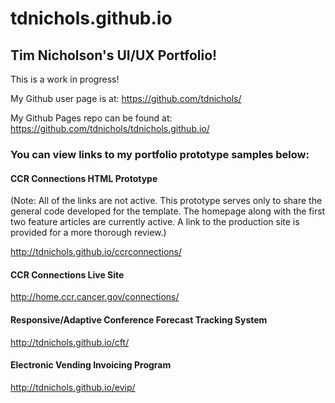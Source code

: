 # tdnichols.github.io

## Tim Nicholson's UI/UX Portfolio!

This is a work in progress!

My Github user page is at:
https://github.com/tdnichols/

My Github Pages repo can be found at:
https://github.com/tdnichols/tdnichols.github.io/

### You can view links to my portfolio prototype samples below:

#### CCR Connections HTML Prototype

(Note: All of the links are not active. This prototype serves only to share the general code developed for the template. The homepage along with the first two feature articles are currently active. A link to the production site is provided for a more thorough review.)

http://tdnichols.github.io/ccrconnections/

#### CCR Connections Live Site

http://home.ccr.cancer.gov/connections/

#### Responsive/Adaptive Conference Forecast Tracking System

http://tdnichols.github.io/cft/

#### Electronic Vending Invoicing Program

http://tdnichols.github.io/evip/

